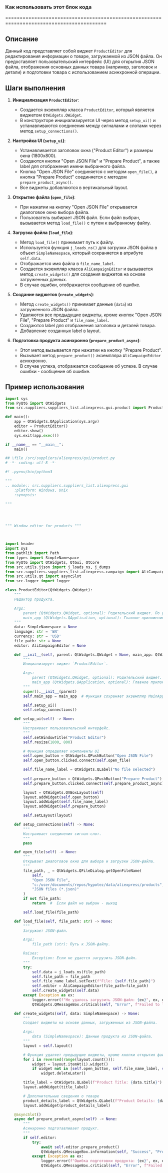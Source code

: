 ### Как использовать этот блок кода
=========================================================================================

Описание
-------------------------
Данный код представляет собой виджет `ProductEditor` для редактирования информации о товаре, загружаемой из JSON файла. Он предоставляет пользовательский интерфейс (UI) для открытия JSON файла, отображения основных данных товара (например, заголовок и детали) и подготовки товара с использованием асинхронной операции.

Шаги выполнения
-------------------------
1. **Инициализация `ProductEditor`**:
   - Создается экземпляр класса `ProductEditor`, который является виджетом `QtWidgets.QWidget`.
   - В конструкторе инициализируется UI через метод `setup_ui()` и устанавливаются соединения между сигналами и слотами через метод `setup_connections()`.

2. **Настройка UI (`setup_ui`)**:
   - Устанавливается заголовок окна ("Product Editor") и размеры окна (1800x800).
   - Создаются кнопки "Open JSON File" и "Prepare Product", а также label для отображения имени выбранного файла.
   - Кнопка "Open JSON File" соединяется с методом `open_file()`, а кнопка "Prepare Product" соединяется с методом `prepare_product_async()`.
   - Все виджеты добавляются в вертикальный layout.

3. **Открытие файла (`open_file`)**:
   - При нажатии на кнопку "Open JSON File" открывается диалоговое окно выбора файла.
   - Пользователь выбирает JSON файл. Если файл выбран, вызывается метод `load_file()` с путем к выбранному файлу.

4. **Загрузка файла (`load_file`)**:
   - Метод `load_file()` принимает путь к файлу.
   - Используется функция `j_loads_ns()` для загрузки JSON файла в объект `SimpleNamespace`, который сохраняется в атрибуте `self.data`.
   - Отображается имя файла в `file_name_label`.
   - Создается экземпляр класса `AliCampaignEditor` и вызывается метод `create_widgets()` для создания виджетов на основе загруженных данных.
   - В случае ошибки, отображается сообщение об ошибке.

5. **Создание виджетов (`create_widgets`)**:
   - Метод `create_widgets()` принимает данные (`data`) из загруженного JSON файла.
   - Удаляются все предыдущие виджеты, кроме кнопок "Open JSON File", "Prepare Product" и `file_name_label`.
   - Создаются label для отображения заголовка и деталей товара.
   - Добавление созданных label в layout.

6. **Подготовка продукта асинхронно (`prepare_product_async`)**:
   - Этот метод вызывается при нажатии на кнопку "Prepare Product".
   - Вызывает метод `prepare_product()` экземпляра `AliCampaignEditor` асинхронно.
   - В случае успеха, отображается сообщение об успехе. В случае ошибки - сообщение об ошибке.

Пример использования
-------------------------

```python
import sys
from PyQt6 import QtWidgets
from src.suppliers.suppliers_list.aliexpress.gui.product import ProductEditor

def main():
    app = QtWidgets.QApplication(sys.argv)
    editor = ProductEditor()
    editor.show()
    sys.exit(app.exec())

if __name__ == "__main__":
    main()
```
```python
## \file /src/suppliers/aliexpress/gui/product.py
# -*- coding: utf-8 -*-

#! .pyenv/bin/python3

"""
.. module:: src.suppliers.suppliers_list.aliexpress.gui 
	:platform: Windows, Unix
	:synopsis:

"""




""" Window editor for products """



import header
import sys
from pathlib import Path
from types import SimpleNamespace
from PyQt6 import QtWidgets, QtGui, QtCore
from src.utils.jjson import j_loads_ns, j_dumps
from src.suppliers.suppliers_list.aliexpress.campaign import AliCampaignEditor
from src.utils.qt import asyncSlot
from src.logger import logger

class ProductEditor(QtWidgets.QWidget):
    """
    Редактор продукта.

    Args:
        parent (QtWidgets.QWidget, optional): Родительский виджет. По умолчанию `None`.
        main_app (QtWidgets.QApplication, optional): Главное приложение. По умолчанию `None`.
    """
    data: SimpleNamespace = None
    language: str = 'EN'
    currency: str = 'USD'
    file_path: str = None
    editor: AliCampaignEditor = None

    def __init__(self, parent: QtWidgets.QWidget = None, main_app: QtWidgets.QApplication = None) -> None:
        """
        Инициализирует виджет `ProductEditor`.

        Args:
            parent (QtWidgets.QWidget, optional): Родительский виджет. По умолчанию `None`.
            main_app (QtWidgets.QApplication, optional): Главное приложение. По умолчанию `None`.
        """
        super().__init__(parent)
        self.main_app = main_app  # Функция сохраняет экземпляр MainApp

        self.setup_ui()
        self.setup_connections()

    def setup_ui(self) -> None:
        """
        Настраивает пользовательский интерфейс.
        """
        self.setWindowTitle("Product Editor")
        self.resize(1800, 800)

        # Функция определяет компоненты UI
        self.open_button = QtWidgets.QPushButton("Open JSON File")
        self.open_button.clicked.connect(self.open_file)

        self.file_name_label = QtWidgets.QLabel("No file selected")
        
        self.prepare_button = QtWidgets.QPushButton("Prepare Product")
        self.prepare_button.clicked.connect(self.prepare_product_async)

        layout = QtWidgets.QVBoxLayout(self)
        layout.addWidget(self.open_button)
        layout.addWidget(self.file_name_label)
        layout.addWidget(self.prepare_button)

        self.setLayout(layout)

    def setup_connections(self) -> None:
        """
        Настраивает соединения сигнал-слот.
        """
        pass

    def open_file(self) -> None:
        """
        Открывает диалоговое окно для выбора и загрузки JSON-файла.
        """
        file_path, _ = QtWidgets.QFileDialog.getOpenFileName(
            self,
            "Open JSON File",
            "c:/user/documents/repos/hypotez/data/aliexpress/products",
            "JSON files (*.json)"
        )
        if not file_path:
            return  #  Если файл не выбран - выход

        self.load_file(file_path)

    def load_file(self, file_path: str) -> None:
        """
        Загружает JSON-файл.

        Args:
            file_path (str): Путь к JSON-файлу.

        Raises:
            Exception: Если не удается загрузить JSON-файл.
        """
        try:
            self.data = j_loads_ns(file_path)
            self.file_path = file_path
            self.file_name_label.setText(f"File: {self.file_path}")
            self.editor = AliCampaignEditor(file_path=file_path)
            self.create_widgets(self.data)
        except Exception as ex:
            logger.error(f"Не удалось загрузить JSON-файл: {ex}", ex, exc_info=True)
            QtWidgets.QMessageBox.critical(self, "Error", f"Failed to load JSON file: {ex}")

    def create_widgets(self, data: SimpleNamespace) -> None:
        """
        Создает виджеты на основе данных, загруженных из JSON-файла.

        Args:
            data (SimpleNamespace): Данные продукта из JSON-файла.
        """
        layout = self.layout()

        # Функция удаляет предыдущие виджеты, кроме кнопки открытия файла и метки файла
        for i in reversed(range(layout.count())):
            widget = layout.itemAt(i).widget()
            if widget not in [self.open_button, self.file_name_label, self.prepare_button]:
                widget.deleteLater()

        title_label = QtWidgets.QLabel(f"Product Title: {data.title}")
        layout.addWidget(title_label)

        # Дополнительные сведения о товаре
        product_details_label = QtWidgets.QLabel(f"Product Details: {data.details}")
        layout.addWidget(product_details_label)

    @asyncSlot()
    async def prepare_product_async(self) -> None:
        """
        Асинхронно подготавливает продукт.
        """
        if self.editor:
            try:
                await self.editor.prepare_product()
                QtWidgets.QMessageBox.information(self, "Success", "Product prepared successfully.")
            except Exception as ex:
                logger.error(f"Ошибка подготовки продукта: {ex}", ex, exc_info=True)
                QtWidgets.QMessageBox.critical(self, "Error", f"Failed to prepare product: {ex}")